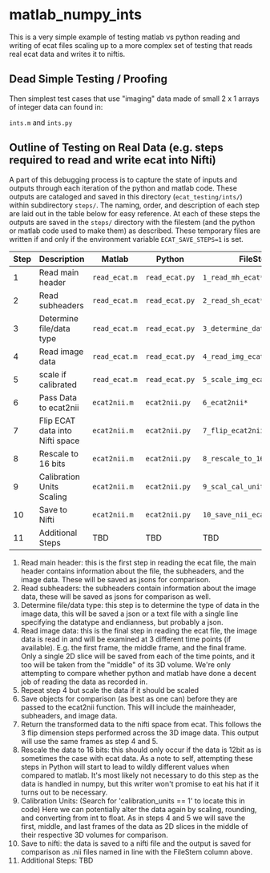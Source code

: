 # matlab_numpy_ints

This is a very simple example of testing matlab vs python reading and writing of ecat files scaling up to a more
complex set of testing that reads real ecat data and writes it to niftis.

## Dead Simple Testing / Proofing 

Then simplest test cases that use "imaging" data made of small 2 x 1 arrays of integer data can found in:

`ints.m` and `ints.py`

## Outline of Testing on Real Data (e.g. steps required to read and write ecat into Nifti)

A part of this debugging process is to capture the state of inputs and outputs through each iteration of the python
and matlab code. These outputs are cataloged and saved in this directory (`ecat_testing/ints/`) within subdirectory 
`steps/`. The naming, order, and description of each step are laid out in the table below for easy reference. At each
of these steps the outputs are saved in the `steps/` directory with the filestem (and the python or matlab code used to 
make them) as described. These temporary files are written if and only if the environment variable `ECAT_SAVE_STEPS=1` 
is set.

| Step | Description                     | Matlab        | Python         | FileStem                     |
|------|---------------------------------|---------------|----------------|------------------------------|
| 1    | Read main header                | `read_ecat.m` | `read_ecat.py` | `1_read_mh_ecat*`            |
| 2    | Read subheaders                 | `read_ecat.m` | `read_ecat.py` | `2_read_sh_ecat*`            |
| 3    | Determine file/data type        | `read_ecat.m` | `read_ecat.py` | `3_determine_data_type*`     |
| 4    | Read image data                 | `read_ecat.m` | `read_ecat.py` | `4_read_img_ecat*`           |
| 5    | scale if calibrated             | `read_ecat.m` | `read_ecat.py` | `5_scale_img_ecat*`          |
| 6    | Pass Data to ecat2nii           | `ecat2nii.m`  | `ecat2nii.py`  | `6_ecat2nii*`                |
| 7    | Flip ECAT data into Nifti space | `ecat2nii.m`  | `ecat2nii.py`  | `7_flip_ecat2nii*`           |
| 8    | Rescale to 16 bits              | `ecat2nii.m`  | `ecat2nii.py`  | `8_rescale_to_16_ecat2nii*`  |
| 9    | Calibration Units Scaling       | `ecat2nii.m`  | `ecat2nii.py`  | `9_scal_cal_units_ecat2nii*` |
| 10   | Save to Nifti                   | `ecat2nii.m`  | `ecat2nii.py`  | `10_save_nii_ecat2nii*`      |
| 11   | Additional Steps                | TBD           | TBD            | TBD                          |


1. Read main header: this is the first step in reading the ecat file, the main header contains information about the
   file, the subheaders, and the image data. These will be saved as jsons for comparison.
2. Read subheaders: the subheaders contain information about the image data, these will be saved as jsons for comparison
   as well.
3. Determine file/data type: this step is to determine the type of data in the image data, this will be saved a json or 
   a text file with a single line specifying the datatype and endianness, but probably a json.
4. Read image data: this is the final step in reading the ecat file, the image data is read in and will be examined at 
   3 different time points (if available). E.g. the first frame, the middle frame, and the final frame. Only a single 2D
   slice will be saved from each of the time points, and it too will be taken from the "middle" of its 3D volume. We're
   only attempting to compare whether python and matlab have done a decent job of reading the data as recorded in.
5. Repeat step 4 but scale the data if it should be scaled
6. Save objects for comparison (as best as one can) before they are passed to the ecat2nii function. This will include
   the mainheader, subheaders, and image data.
7. Return the transformed data to the nifti space from ecat. This follows the 3 flip dimension steps performed across 
   the 3D image data. This output will use the same frames as step 4 and 5.
8. Rescale the data to 16 bits: this should only occur if the data is 12bit as is sometimes the case with ecat data. As 
   a note to self, attempting these steps in Python will start to lead to wildly different values when compared to 
   matlab. It's most likely not necessary to do this step as the data is handled in numpy, but this writer won't promise
   to eat his hat if it turns out to be necessary.
9. Calibration Units: (Search for 'calibration_units == 1' to locate this in code) Here we can potentially alter the 
   data again by scaling, rounding, and converting from int to float. As in steps 4 and 5 we will save the first, 
   middle, and last frames of the data as 2D slices in the middle of their respective 3D volumes for comparison.
10. Save to nifti: the data is saved to a nifti file and the output is saved for comparison as .nii files named in line
   with the FileStem column above.
11. Additional Steps: TBD
